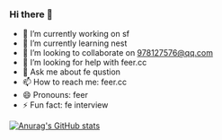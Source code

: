 ### Hi there 👋

- 🔭 I’m currently working on sf
- 🌱 I’m currently learning nest
- 👯 I’m looking to collaborate on 978127576@qq.com
- 🤔 I’m looking for help with feer.cc
- 💬 Ask me about fe qustion
- 📫 How to reach me: feer.cc
- 😄 Pronouns: feer
- ⚡ Fun fact: fe interview

[![Anurag's GitHub stats](https://github-readme-stats.vercel.app/api?username=feercc&show_icons=true&theme=radical)](https://github.com/anuraghazra/github-readme-stats)
